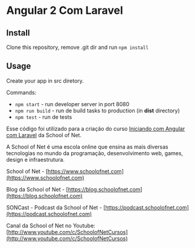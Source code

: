 # Angular 2 Com Laravel

## Install

Clone this repository, remove .git dir and run `npm install`

## Usage

Create your app in src diretory.

Commands:

 - `npm start` - run developer server in port 8080
 - `npm run build` - run de build tasks to production (in **dist** directory)
 - `npm test` - run de tests


Esse código foi utilizado para a criação do curso [Iniciando com Angular com Laravel](https://www.schoolofnet.com/curso/frontend/angular-2/angular-2-com-laravel/) da School of Net.

A School of Net é uma escola online que ensina as mais diversas tecnologias no mundo da programação, desenvolvimento web, games, design e infraestrutura.

School of Net - [https://www.schoolofnet.com](https://www.schoolofnet.com)

Blog da School of Net - [https://blog.schoolofnet.com](https://blog.schoolofnet.com)

SONCast - Podcast da School of Net - [https://podcast.schoolofnet.com](https://podcast.schoolofnet.com)

Canal da School of Net no Youtube: [http://www.youtube.com/c/SchoolofNetCursos](http://www.youtube.com/c/SchoolofNetCursos)